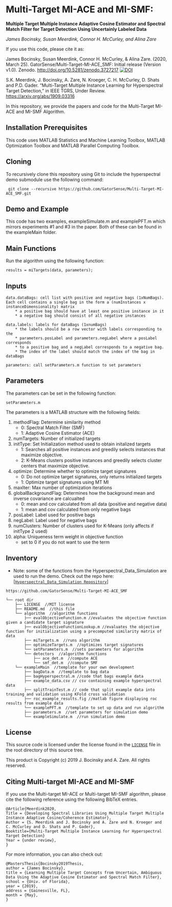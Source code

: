 # Multi-Target MI-ACE and MI-SMF:
**Multiple Target Multiple Instance Adaptive Cosine Estimator and Spectral Match Filter for Target Detection Using Uncertainly Labeled Data**

_James Bocinsky, Susan Meerdink, Connor H. McCurley, and Alina Zare_

If you use this code, please cite it as: 

James Bocinsky, Susan Meerdink, Connor H. McCurley, & Alina Zare. (2020, March 25). GatorSense/Multi-Target-MI-ACE_SMF: Initial release (Version v1.0). Zenodo. http://doi.org/10.5281/zenodo.3727217 
[![DOI](https://zenodo.org/badge/126838417.svg)](https://zenodo.org/badge/latestdoi/126838417)

S.K. Meerdink, J. Bocinsky, A. Zare, N. Kroeger, C. H. McCurley, D. Shats and P.D. Gader. “Multi-Target Multiple Instance Learning for Hyperspectral Target Detection,” in IEEE TGRS, Under Review. https://arxiv.org/abs/1909.03316

In this repository, we provide the papers and code for the Multi-Target MI-ACE and MI-SMF Algorithm.

## Installation Prerequisites

This code uses MATLAB Statistics and Machine Learning Toolbox,
MATLAB Optimization Toolbox and MATLAB Parallel Computing Toolbox.

## Cloning

To recursively clone this repository using Git to include the hyperspectral demo submodule use the following command:

     git clone --recursive https://github.com/GatorSense/Multi-Target-MI-ACE_SMF.git

## Demo and Example

This code has two examples, exampleSimulate.m and examplePFT.m which mirrors experiments #1 and #3 in the paper. Both of these can be found in the exampleMain folder.

## Main Functions

Run the algorithm using the following function:

```results = miTargets(data, parameters);```


## Inputs

    data.dataBags: cell list with positive and negative bags (1xNumBags). Each cell contains a single bag in the form a (numInstances x instanceDimensionality) matrix
        * a positive bag should have at least one positive instance in it
        * a negative bag should consist of all negative instances

    data.labels: labels for dataBags (1xnumBags)
        * the labels should be a row vector with labels corresponding to the 
        * parameters.posLabel and parameters.negLabel where a posLabel corresponds
        * to a positive bag and a negLabel corresponds to a negative bag.
        * The index of the label should match the index of the bag in dataBags

    parameters: call setParameters.m function to set parameters
    

## Parameters
The parameters can be set in the following function:

```setParameters.m```

The parameters is a MATLAB structure with the following fields:
1. methodFlag: Determine similarity method 
     * 0: Spectral Match Filter (SMF)
     * 1: Adaptive Cosine Estimator (ACE)
2. numTargets: Number of initialized targets
3. initType:  Set Initialization method used to obtain initalized targets
     * 1: Searches all positive instances and greedily selects instances that maximize objective.  
     * 2: K-Means clusters positive instances and greedily selects cluster centers that maximize objective.
4. optimize: Determine whether to optimize target signatures
     * 0: Do not optimize target signatures, only returns initialized targets
     * 1: Optimize target signatures using MT MI
5. maxIter: Max number of optimization iterations
6. globalBackgroundFlag: Determines how the background mean and inverse covariance are calcualted
     * 0: mean and cov calculated from all data (positive and negative data)
     * 1: mean and cov calculated from only negative bags
7. posLabel: Label used for positive bags
8. negLabel: Label used for negative bags
9. numClusters: Number of clusters used for K-Means (only affects if initType 2 used)
10. alpha: Uniqueness term weight in objective function
     * set to 0 if you do not want to use the term

## Inventory

* Note: some of the functions from the Hyperspectral_Data_Simulation are used to run the demo. Check out the repo here: [[`Hyperspectral_Data_Simulation Repository`](https://github.com/GatorSense/Hyperspectral_Data_Simulation)]

```
https://github.com/GatorSense/Multi-Target-MI-ACE_SMF

└── root dir
    ├── LICENSE  //MIT license
    ├── README.md  //this file
    └── algorithm  //algorithm functions
        ├── evalObjectiveFunction.m //evaluates the objective function given a candidate target signature
        ├── evalObjectiveFunctionLookup.m //evaluates the objective function for initialization using a precomputed similarity matrix of data
        ├── miTargets.m  //runs algorithm
        ├── optimizeTargets.m  //optimizes target signatures
        └── setParameters.m  //sets parameters for algorithm
        └── detectors  //algorithm functions
            ├── ace_det.m  //compute ACE
            └── smf_det.m  //compute SMF
    └── exampleMain  //template for your own development
        ├── bagData.m  //template to bag data
        ├── bagHyperspectral.m //code that bags example data
        ├── example_data.csv // csv containing example hyperspectral data
        ├── splitTrainTest.m // code that split example data into training and validation using KFold cross validation
        ├── roc_example_results.fig //matlab figure displaying roc results from example data
        └── examplePFT.m  //template to set up data and run algorithm
        ├── parameters.m  //set parameters for simulation demo
        └── exampleSimulate.m  //run simulation demo	        
```

## License

This source code is licensed under the license found in the [`LICENSE`](LICENSE) file in the root directory of this source tree.

This product is Copyright (c) 2019 J. Bocinsky and A. Zare. All rights reserved.

## <a name="Citing"></a>Citing Multi-target MI-ACE and MI-SMF

If you use the Multi-target MI-ACE or Multi-target MI-SMF algorithm, please cite the following reference using the following BibTeX entries.      
```
@Article{Meerdink2020,  
Title = {Developing Spectral Libraries Using Multiple Target Multiple Instance Adaptive Cosine/Coherence Estimator}, 
Author = {S. Meerdink and J. Bocinsky and A. Zare and N. Kroeger and C. McCurley and D. Shats and P. Gader},  
Booktitle={Multi-Target Multiple Instance Learning for Hyperspectral Target Detection}
Year = {under review},  
}
```       

For more information, you can also check out:
```
@MastersThesis{Bocinsky2019Thesis,
author = {James Bocinsky},
title = {Learning Multiple Target Concepts from Uncertain, Ambiguous Data Using the Adaptive Cosine Estimator and Spectral Match Filter},
school = {Univ. of Florida},
year = {2019},
address = {Gainesville, FL},
month = {May},
}
``` 
